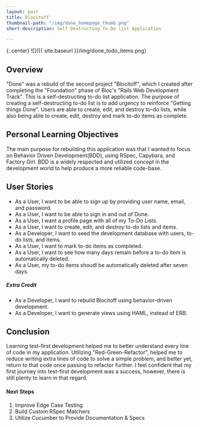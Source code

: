 ```yaml
---
layout: post
title: Blocitoff
thumbnail-path: "/img/done_homepage_thumb.png"
short-description: Self Destructing To-Do list Application

---
```


{:.center}
![]({{ site.baseurl }}/img/done_todo_items.png)

## Overview

"Done" was a rebuild of the second project "Blocitoff", which I created after completing the "Foundation" phase of Bloc's "Rails Web Development Track". This is a self-destructing to-do list application. The purpose of creating a self-destructing to-do list is to add urgency to reinforce "Getting things Done". Users are able to create, edit, and destroy to-do lists, while also being able to create, edit, destroy and mark to-do items as complete.

## Personal Learning Objectives

The main purpose for rebuilding this application was that I wanted to focus on Behavior Driven Development(BDD), using RSpec, Capybara, and Factory Girl. BDD is a widely respected and utilized concept in the development world to help produce a more reliable code-base.

## User Stories

* As a User, I want to be able to sign up by providing user name, email, and password.
* As a User, I want to be able to sign in and out of Done.
* As a User, I want a profile page with all of my To-Do Lists.
* As a User, I want to create, edit, and destroy to-do lists and items.
* As a Developer, I want to seed the development database with users, to-do lists, and items.
* As a User, I want to mark to-do items as completed.
* As a User, I want to see how many days remain before a to-do item is automatically deleted.
* As a User, my to-do items shoudl be automatically deleted after seven days.

##### Extra Credit
* As a Developer, I want to rebuild Blocitoff using behavior-driven development.
* As a Developer, I want to generate views using HAML, instead of ERB.

## Conclusion

Learning test-first development helped me to better understand every line of code in my application. Utilizing "Red-Green-Refactor", helped me to reduce writing extra lines of code to solve a simple problem, and better yet, return to that code once passing to refactor further. I feel confident that my first journey into test-first development was a success, however, there is still plenty to learn in that regard.

#### Next Steps
1. Improve Edge Case Testing
2. Build Custom RSpec Matchers
3. Utilize Cucumber to Provide Documentation & Specs
